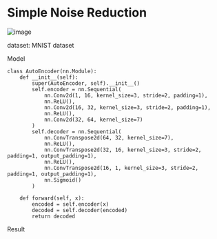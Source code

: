 # Simple Noise Reduction
![image](https://github.com/NamYoonJi/Simple-Noise-Reduction/assets/136441326/9d24b521-164f-4df0-9ab2-9f5d2c275ebe)


dataset: MNIST dataset


Model

```
class AutoEncoder(nn.Module):
    def __init__(self):
        super(AutoEncoder, self).__init__()
        self.encoder = nn.Sequential(
            nn.Conv2d(1, 16, kernel_size=3, stride=2, padding=1),
            nn.ReLU(),
            nn.Conv2d(16, 32, kernel_size=3, stride=2, padding=1),
            nn.ReLU(),
            nn.Conv2d(32, 64, kernel_size=7)
        )
        self.decoder = nn.Sequential(
            nn.ConvTranspose2d(64, 32, kernel_size=7),
            nn.ReLU(),
            nn.ConvTranspose2d(32, 16, kernel_size=3, stride=2, padding=1, output_padding=1),
            nn.ReLU(),
            nn.ConvTranspose2d(16, 1, kernel_size=3, stride=2, padding=1, output_padding=1),
            nn.Sigmoid()
        )

    def forward(self, x):
        encoded = self.encoder(x)
        decoded = self.decoder(encoded)
        return decoded
```

Result 


